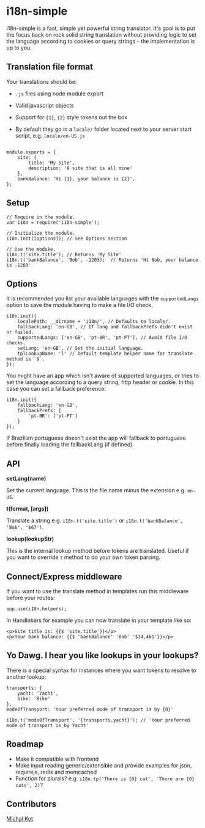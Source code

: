 # i18n-simple

i18n-simple is a fast, simple yet powerful string translator. It's goal is to put the focus back on rock solid string translation without providing logic to set the language according to cookies or query strings - the implementation is up to you.

## Translation file format

Your translations should be:

- `.js` files using node module export

- Valid javascript objects

- Support for `{1}`, `{2}` style tokens out the box

- By default they go in a `locale/` folder located next to your server start script, e.g. `locale/en-US.js`

<pre><code>
module.exports = {
	site: {
		title: 'My Site',
		description: 'A site that is all mine'
	},
	bankBalance: 'Hi {1}, your balance is {2}',
};
</code></pre>

## Setup

	// Require in the module.
	var i18n = require('i18n-simple');

	// Initialize the module.
	i18n.init([options]); // See Options section

	// Use the moduke.
	i18n.t('site.title'); // Returns 'My Site'
	i18n.t('bankBalance', 'Bob', -1203);  // Returns 'Hi Bob, your balance is -1203'

## Options

It is recommended you list your available languages with the `supportedLangs` option to save the module having to make a file I/O check.

	i18n.init({
		localePath: __dirname + 'i18n/', // Defaults to locale/.
		fallbackLang: 'en-GB', // If lang and fallbackPrefs didn't exist or failed.
		supportedLangs: ['en-GB', 'pt-BR', 'pt-PT'], // Avoid file I/O checks.
		setLang: 'en-GB', // Set the initial language.
		tplLookupName: 'l' // Default template helper name for translate method is `$`.
	});

You might have an app which isn't aware of supported languages, or tries to set the language according to a query string, http header or cookie. In this case you can set a fallback preference:

	i18n.init({
		fallbackLang: 'en-GB',
		fallbackPrefs: {
			'pt-BR': ['pt-PT']
		}
	});

If Brazilian portuguese doesn't exist the app will fallback to portuguese before finally loading the fallbackLang (if defined).

## API

**setLang(name)**

Set the current language. This is the file name minus the extension e.g. `en-US`.

**t(format, [args])**

Translate a string e.g. `i18n.t('site.title')` or `i18n.t('bankBalance', 'Bob', '$67')`.

**lookup(lookupStr)**

This is the internal lookup method before tokens are translated. Useful if you want to override `t` method to do your own token parsing.

## Connect/Express middleware

If you want to use the translate method in templates run this middleware before your routes:

	app.use(i18n.helpers);

In Handlebars for example you can now translate in your template like so:

	<p>Site title is: {{$ 'site.title'}}</p>
	<p>Your bank balance: {{$ 'bankBalance' 'Bob' '$14,461'}}</p>

## Yo Dawg. I hear you like lookups in your lookups?

There is a special syntax for instances where you want tokens to resolve to another lookup:

	transports: {
		yacht: 'Yacht',
		bike: 'Bike'
	},
	modeOfTransport: 'Your preferred mode of transport is by {0}'

	i18n.t('modeOfTransport', '{transports.yacht}'); // 'Your preferred mode of transport is by Yacht'
	
## Roadmap

- Make it compatible with frontend
- Make input reading generic/extensible and provide examples for json, requirejs, redis and memcached
- Function for plurals? e.g. `i18n.tp('There is {0} cat', 'There are {0} cats', 2)`?

## Contributors

[Michal Kot](https://github.com/michalkot)